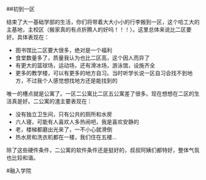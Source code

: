 ##初到一区

结束了大一基础学部的生活，你们将带着大大小小的行李搬到一区，这个哈工大的主基地，主校区（搬家真的有点折腾人的好吗！！！）。这里总体来说比二区要好。具体表现在：

* 图书馆比二区要大很多，绝对是一个福利
* 食堂数量多了，质量我认为也比二区高，这个因人而异了
* 有更大的篮球场，运动场，还有滑冰场，游泳馆，设施齐全
* 更多的教学楼，可以有更多的地方自习。当时听学长说一区自习会找不到地方，不过我个人感觉想找地方还是能找到的

唯一的槽点就是公寓了。一区二公寓比二区五公寓差了很多。现在想想在二区的生活真是好。二公寓的渣主要表现在：

* 没有独立卫生间，只有公共的厕所和水房
* 六人寝，可能有人喜欢人多热闹吧，我是喜欢安静的
* 老，楼梯都磨出光来了，一不小心就滑倒
* 热水房和洗衣机都在一楼，我们住在五楼...

除了这些硬件条件，二公寓的软件条件还是挺好的，叔叔阿姨们都特好，整体气氛也比较和谐。

#融入学院


